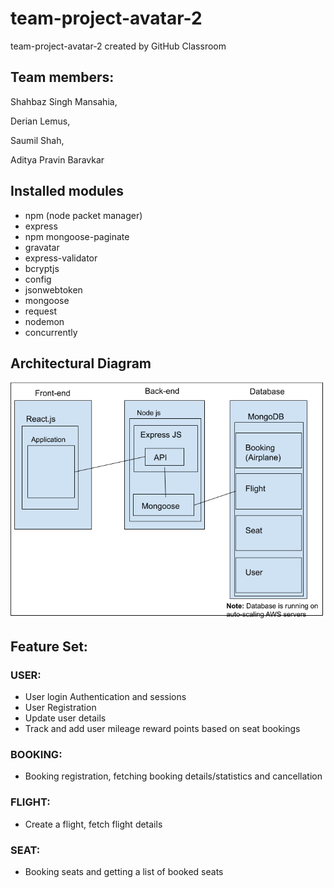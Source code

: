 # team-project-avatar-2

team-project-avatar-2 created by GitHub Classroom

## Team members:

Shahbaz Singh Mansahia,

Derian Lemus,

Saumil Shah,

Aditya Pravin Baravkar

## Installed modules

- npm (node packet manager)
- express
- npm mongoose-paginate
- gravatar
- express-validator
- bcryptjs
- config
- jsonwebtoken
- mongoose
- request
- nodemon
- concurrently

## Architectural Diagram

![This image shows the architectural diagram of the project](/meeting_documents/CMPE_202_Arch_Diagram.png)

## Feature Set:

### USER:

- User login Authentication and sessions
- User Registration
- Update user details
- Track and add user mileage reward points based on seat bookings

### BOOKING:

- Booking registration, fetching booking details/statistics and cancellation

### FLIGHT:

- Create a flight, fetch flight details

### SEAT:

- Booking seats and getting a list of booked seats
